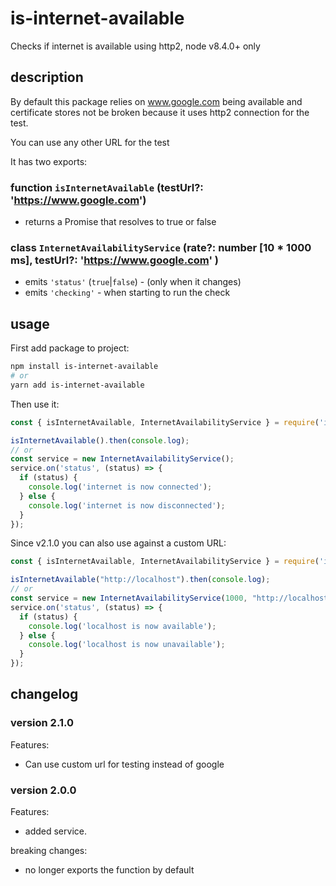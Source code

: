 # is-internet-available

Checks if internet is available using http2, node v8.4.0+ only

## description

By default this package relies on www.google.com being available and certificate stores not be broken because it uses http2 connection for the test.

You can use any other URL for the test

It has two exports:

### function `isInternetAvailable` (testUrl?: '<https://www.google.com>')

* returns a Promise that resolves to true or false

### class `InternetAvailabilityService` (rate?: number [10 * 1000 ms], testUrl?: '<https://www.google.com>' )

* emits `'status'` (`true`|`false`) - (only when it changes)
* emits `'checking'` - when starting to run the check

## usage

First add package to project:

```bash
npm install is-internet-available
# or
yarn add is-internet-available
```

Then use it:

```js
const { isInternetAvailable, InternetAvailabilityService } = require('is-internet-available');

isInternetAvailable().then(console.log);
// or
const service = new InternetAvailabilityService();
service.on('status', (status) => {
  if (status) {
    console.log('internet is now connected');
  } else {
    console.log('internet is now disconnected');
  }
});
```

Since v2.1.0 you can also use against a custom URL:

```js
const { isInternetAvailable, InternetAvailabilityService } = require('is-internet-available');

isInternetAvailable("http://localhost").then(console.log);
// or
const service = new InternetAvailabilityService(1000, "http://localhost");
service.on('status', (status) => {
  if (status) {
    console.log('localhost is now available');
  } else {
    console.log('localhost is now unavailable');
  }
});

```

## changelog

### version 2.1.0

Features:

* Can use custom url for testing instead of google

### version 2.0.0

Features:

* added service.

breaking changes:

* no longer exports the function by default
  